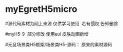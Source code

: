 # myEgretH5micro

#源代码素材为网上来源 仅供学习使用  若有侵权 告知删除

#myH5-9  部分修改 使用eui 皮肤动画新增


#元旦场景类H5框架/场景类H5-源码： 原来的素材源码
